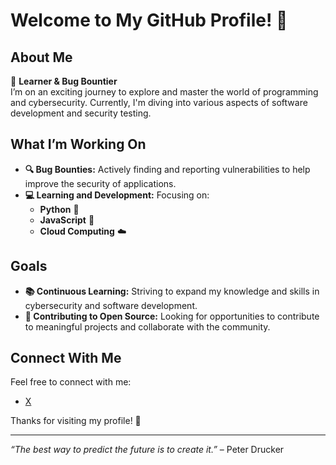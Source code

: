 # Welcome to My GitHub Profile! 👋

## About Me

🌱 **Learner & Bug Bountier**  
I’m on an exciting journey to explore and master the world of programming and cybersecurity. Currently, I'm diving into various aspects of software development and security testing.

## What I’m Working On

- **🔍 Bug Bounties:** Actively finding and reporting vulnerabilities to help improve the security of applications.
- **💻 Learning and Development:** Focusing on:
  - **Python** 🐍
  - **JavaScript** 📜
  - **Cloud Computing** ☁️

## Goals

- **📚 Continuous Learning:** Striving to expand my knowledge and skills in cybersecurity and software development.
- **🚀 Contributing to Open Source:** Looking for opportunities to contribute to meaningful projects and collaborate with the community.

## Connect With Me

Feel free to connect with me:
- [X](https://x.com/XxM4DxX_)


Thanks for visiting my profile! 🌟

---

*“The best way to predict the future is to create it.”* – Peter Drucker
